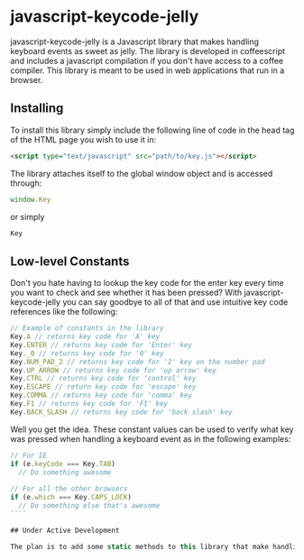 javascript-keycode-jelly
========================

javascript-keycode-jelly is a Javascript library that makes handling keyboard events as sweet as jelly. The library is developed in coffeescript and includes a javascript compilation if you don't have access to a coffee compiler. This library is meant to be used in web applications that run in a browser.

## Installing

To install this library simply include the following line of code in the head tag of the HTML page you wish to use it in:

`````html
<script type="text/javascript" src="path/to/key.js"></script>
`````

The library attaches itself to the global window object and is accessed through:

`````javascript
window.Key
`````

or simply

`````javascript
Key
`````

## Low-level Constants

Don't you hate having to lookup the key code for the enter key every time you want to check and see whether it has been pressed? With javascript-keycode-jelly you can say goodbye to all of that and use intuitive key code references like the following:

`````javascript
// Example of constants in the library
Key.A // returns key code for 'A' key
Key.ENTER // returns key code for 'Enter' key
Key._0 // returns key code for '0' key
Key.NUM_PAD_2 // returns key code for '2' key on the number pad
Key.UP_ARROW // returns key code for 'up arrow' key
Key.CTRL // returns key code for 'control' key
Key.ESCAPE // return key code for 'escape' key
Key.COMMA // returns key code for 'comma' key
Key.F1 // returns key code for 'F1' key
Key.BACK_SLASH // returns key code for 'back slash' key
`````

Well you get the idea. These constant values can be used to verify what key was pressed when handling a keyboard event as in the following examples:

`````javascript
// For IE
if (e.keyCode === Key.TAB)
  // Do something awesome
  
// For all the other browsers
if (e.which === Key.CAPS_LOCK)
  // Do something else that's awesome
````

## Under Active Development

The plan is to add some static methods to this library that make handling different keyboard events easier. Keep an eye on it if you're interested. Feel free to give me suggestions as well. Thanks for looking :)